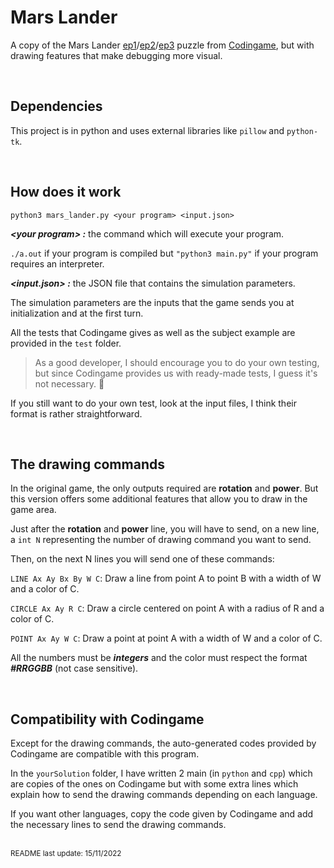 # Mars Lander
A copy of the Mars Lander [ep1](https://www.codingame.com/training/medium/mars-lander-episode-1)/[ep2](https://www.codingame.com/training/medium/mars-lander-episode-2)/[ep3](https://www.codingame.com/training/medium/mars-lander-episode-3) puzzle from [Codingame](https://www.codingame.com/), but with drawing features that make debugging more visual.


<br/>

## Dependencies

This project is in python and uses external libraries like ```pillow``` and ```python-tk```.

<br/>

## How does it work
```
python3 mars_lander.py <your program> <input.json>
```


***\<your program\> :*** the command which will execute your program.

```./a.out``` if your program is compiled but ```"python3 main.py"``` if your program requires an interpreter.


***\<input.json\> :*** the JSON file that contains the simulation parameters.

The simulation parameters are the inputs that the game sends you at initialization and at the first turn.

All the tests that Codingame gives as well as the subject example are provided in the ```test``` folder.

> As a good developer, I should encourage you to do your own testing, but since Codingame provides us with ready-made tests, I guess it's not necessary. 🥳

If you still want to do your own test, look at the input files, I think their format is rather straightforward.

<br/>

## The drawing commands

In the original game, the only outputs required are **rotation** and **power**. But this version offers some additional features that allow you to draw in the game area.

Just after the **rotation** and **power** line, you will have to send, on a new line, a ```int N``` representing the number of drawing command you want to send.

Then, on the next N lines you will send one of these commands:

```LINE Ax Ay Bx By W C```: Draw a line from point A to point B with a width of W and a color of C.

```CIRCLE Ax Ay R C```: Draw a circle centered on point A with a radius of R and a color of C.

```POINT Ax Ay W C```: Draw a point at point A with a width of W and a color of C.

All the numbers must be ***integers*** and the color must respect the format ***#RRGGBB*** (not case sensitive).

<br/>

## Compatibility with Codingame

Except for the drawing commands, the auto-generated codes provided by Codingame are compatible with this program.

In the ```yourSolution``` folder, I have written 2 main (in ```python``` and ```cpp```) which are copies of the ones on Codingame but with some extra lines which explain how to send the drawing commands depending on each language.

If you want other languages, copy the code given by Codingame and add the necessary lines to send the drawing commands.

<br/>
<sub>README last update: 15/11/2022</sub>
